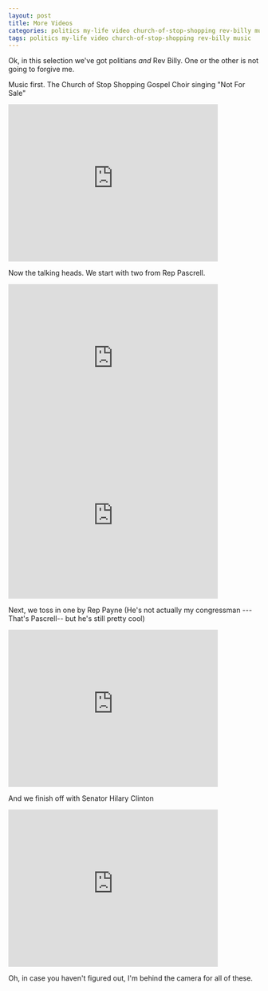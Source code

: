```yaml
---
layout: post
title: More Videos
categories: politics my-life video church-of-stop-shopping rev-billy music
tags: politics my-life video church-of-stop-shopping rev-billy music
---
```


Ok, in this selection we've got politians *and* Rev Billy. One or the other is not going to forgive me.

Music first.  The Church of Stop Shopping Gospel Choir singing "Not For Sale"</p> <p><iframe width="420" height="315" src="http://www.youtube.com/embed/CD9x4IrnJgY" frameborder="0" allowfullscreen></iframe>

Now the talking heads.  We start with two from Rep Pascrell.

<iframe width="420" height="315" src="http://www.youtube.com/embed/RykiTZ1nWY4" frameborder="0" allowfullscreen></iframe>
<iframe width="420" height="315" src="http://www.youtube.com/embed/7K8nqh2eCns" frameborder="0" allowfullscreen></iframe>

Next, we toss in one by Rep Payne (He's not actually my congressman --- That's Pascrell-- but he's still pretty cool)

<iframe width="420" height="315" src="http://www.youtube.com/embed/FGTSCMXpHlI" frameborder="0" allowfullscreen></iframe>

And we finish off with Senator Hilary Clinton
<iframe width="420" height="315" src="http://www.youtube.com/embed/6g5cxPmwKB8" frameborder="0" allowfullscreen></iframe>

Oh, in case you haven't figured out, I'm behind the camera for all of these.